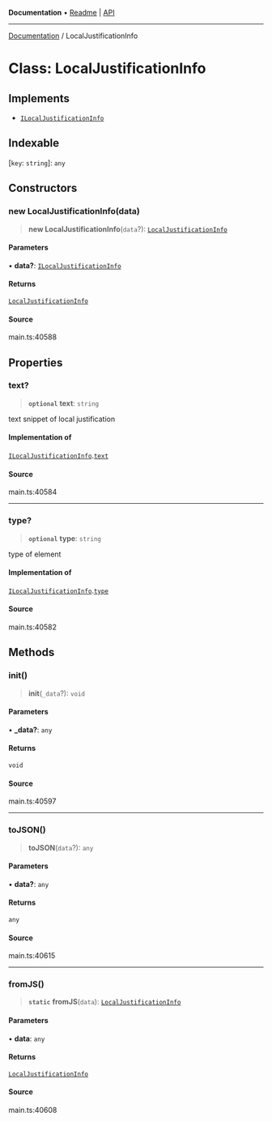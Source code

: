 **Documentation** • [Readme](../README.md) \| [API](../globals.md)

***

[Documentation](../README.md) / LocalJustificationInfo

# Class: LocalJustificationInfo

## Implements

- [`ILocalJustificationInfo`](../interfaces/ILocalJustificationInfo.md)

## Indexable

 \[`key`: `string`\]: `any`

## Constructors

### new LocalJustificationInfo(data)

> **new LocalJustificationInfo**(`data`?): [`LocalJustificationInfo`](LocalJustificationInfo.md)

#### Parameters

• **data?**: [`ILocalJustificationInfo`](../interfaces/ILocalJustificationInfo.md)

#### Returns

[`LocalJustificationInfo`](LocalJustificationInfo.md)

#### Source

main.ts:40588

## Properties

### text?

> **`optional`** **text**: `string`

text snippet of local justification

#### Implementation of

[`ILocalJustificationInfo`](../interfaces/ILocalJustificationInfo.md).[`text`](../interfaces/ILocalJustificationInfo.md#text)

#### Source

main.ts:40584

***

### type?

> **`optional`** **type**: `string`

type of element

#### Implementation of

[`ILocalJustificationInfo`](../interfaces/ILocalJustificationInfo.md).[`type`](../interfaces/ILocalJustificationInfo.md#type)

#### Source

main.ts:40582

## Methods

### init()

> **init**(`_data`?): `void`

#### Parameters

• **\_data?**: `any`

#### Returns

`void`

#### Source

main.ts:40597

***

### toJSON()

> **toJSON**(`data`?): `any`

#### Parameters

• **data?**: `any`

#### Returns

`any`

#### Source

main.ts:40615

***

### fromJS()

> **`static`** **fromJS**(`data`): [`LocalJustificationInfo`](LocalJustificationInfo.md)

#### Parameters

• **data**: `any`

#### Returns

[`LocalJustificationInfo`](LocalJustificationInfo.md)

#### Source

main.ts:40608
